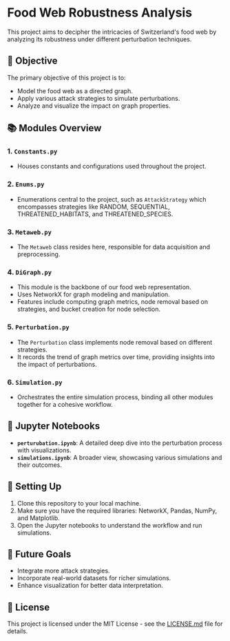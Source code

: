 # Food Web Robustness Analysis

This project aims to decipher the intricacies of Switzerland's food web by analyzing its robustness under different perturbation techniques.

## 🌟 **Objective**

The primary objective of this project is to:
- Model the food web as a directed graph.
- Apply various attack strategies to simulate perturbations.
- Analyze and visualize the impact on graph properties.

## 📚 **Modules Overview**

### 1. `Constants.py`
- Houses constants and configurations used throughout the project.

### 2. `Enums.py`
- Enumerations central to the project, such as `AttackStrategy` which encompasses strategies like RANDOM, SEQUENTIAL, THREATENED_HABITATS, and THREATENED_SPECIES.

### 3. `Metaweb.py`
- The `Metaweb` class resides here, responsible for data acquisition and preprocessing.

### 4. `DiGraph.py`
- This module is the backbone of our food web representation.
- Uses NetworkX for graph modeling and manipulation.
- Features include computing graph metrics, node removal based on strategies, and bucket creation for node selection.

### 5. `Perturbation.py`
- The `Perturbation` class implements node removal based on different strategies.
- It records the trend of graph metrics over time, providing insights into the impact of perturbations.

### 6. `Simulation.py`
- Orchestrates the entire simulation process, binding all other modules together for a cohesive workflow.

## 📘 **Jupyter Notebooks**

- **`perturubation.ipynb`**: A detailed deep dive into the perturbation process with visualizations.
- **`simulations.ipynb`**: A broader view, showcasing various simulations and their outcomes.

## 🔧 **Setting Up**

1. Clone this repository to your local machine.
2. Make sure you have the required libraries: NetworkX, Pandas, NumPy, and Matplotlib.
3. Open the Jupyter notebooks to understand the workflow and run simulations.

## 🚀 **Future Goals**

- Integrate more attack strategies.
- Incorporate real-world datasets for richer simulations.
- Enhance visualization for better data interpretation.

## 📜 **License**

This project is licensed under the MIT License - see the [LICENSE.md](LICENSE.md) file for details.
